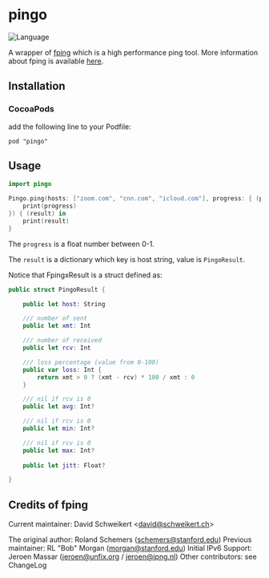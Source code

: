 # pingo

![Language](https://img.shields.io/badge/language-Swift%205-green.svg)

A wrapper of [fping](https://github.com/schweikert/fping) which is a high performance ping tool. More information about fping is available [here](https://fping.org/).

## Installation

### CocoaPods

add the following line to your Podfile:

``` 
pod "pingo"
```


## Usage

``` swift
import pingo

Pingo.ping(hosts: ["zoom.com", "cnn.com", "icloud.com"], progress: { (progress) in
    print(progress)
}) { (result) in
    print(result)
}
```

The `progress` is a float number between 0-1.

The `result` is a dictionary which key is host string, value is `PingoResult`.

Notice that FpingxResult is a struct defined as:

``` swift
public struct PingoResult {

    public let host: String

    /// number of sent
    public let xmt: Int

    /// number of received
    public let rcv: Int

    /// loss percentage (value from 0-100)
    public var loss: Int {
        return xmt > 0 ? (xmt - rcv) * 100 / xmt : 0
    }

    /// nil if rcv is 0
    public let avg: Int?

    /// nil if rcv is 0
    public let min: Int?

    /// nil if rcv is 0
    public let max: Int?
    
    public let jitt: Float?

}

```


## Credits of fping

Current maintainer: David Schweikert \<david@schweikert.ch\>

The original author: Roland Schemers (schemers@stanford.edu) Previous maintainer: RL "Bob" Morgan (morgan@stanford.edu) Initial IPv6 Support: Jeroen Massar (jeroen@unfix.org / jeroen@ipng.nl) Other contributors: see ChangeLog

